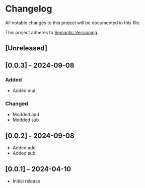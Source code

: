 # Changelog

All notable changes to this project will be documented in this file.

This project adheres to [Semantic Versioning](https://semver.org).

<!--
Note: In this file, do not use the hard wrap in the middle of a sentence for compatibility with GitHub comment style markdown rendering.
-->

## [Unreleased]

## [0.0.3] - 2024-09-08

### Added
- Added mul

### Changed
- Modded add
- Modded sub

## [0.0.2] - 2024-09-08
- Added add
- Added sub

## [0.0.1] - 2024-04-10
- Initial release
